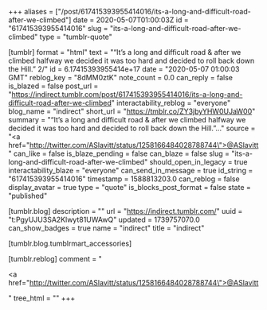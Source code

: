 +++
aliases = ["/post/617415393955414016/its-a-long-and-difficult-road-after-we-climbed"]
date = 2020-05-07T01:00:03Z
id = "617415393955414016"
slug = "its-a-long-and-difficult-road-after-we-climbed"
type = "tumblr-quote"

[tumblr]
format = "html"
text = "“It’s a long and difficult road &amp; after we climbed halfway we decided it was too hard and decided to roll back down the Hill.” 2/"
id = 6.17415393955414e+17
date = "2020-05-07 01:00:03 GMT"
reblog_key = "8dMM0ztK"
note_count = 0.0
can_reply = false
is_blazed = false
post_url = "https://indirect.tumblr.com/post/617415393955414016/its-a-long-and-difficult-road-after-we-climbed"
interactability_reblog = "everyone"
blog_name = "indirect"
short_url = "https://tmblr.co/ZY3jbyYHW0UJaW00"
summary = "“It’s a long and difficult road & after we climbed halfway we decided it was too hard and decided to roll back down the Hill.”..."
source = "<a href=\"http://twitter.com/ASlavitt/status/1258166484028788744\">@ASlavitt</a>"
can_like = false
is_blaze_pending = false
can_blaze = false
slug = "its-a-long-and-difficult-road-after-we-climbed"
should_open_in_legacy = true
interactability_blaze = "everyone"
can_send_in_message = true
id_string = "617415393955414016"
timestamp = 1588813203.0
can_reblog = false
display_avatar = true
type = "quote"
is_blocks_post_format = false
state = "published"

[tumblr.blog]
description = ""
url = "https://indirect.tumblr.com/"
uuid = "t:PgyUJU3SA2Klwyt81UWAwQ"
updated = 1739757070.0
can_show_badges = true
name = "indirect"
title = "indirect"

[tumblr.blog.tumblrmart_accessories]

[tumblr.reblog]
comment = "<p><a href=\"http://twitter.com/ASlavitt/status/1258166484028788744\">@ASlavitt</a></p>"
tree_html = ""
+++
